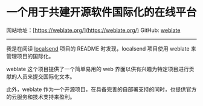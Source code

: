 # 一个用于共建开源软件国际化的在线平台

网站地址：[https://weblate.org/](https://weblate.org/)
GitHub: [weblate](https://github.com/WeblateOrg/weblate/)

- - -

我是在阅读 [localsend](https://github.com/localsend/localsend) 项目的 README 时发现，localsend 项目使用 weblate 来管理项目的国际化。

weblate 这个项目提供了一个简单易用的 web 界面以供有兴趣为特定项目进行贡献的人员来提交国际化文本。

此外，weblate 作为一个开源项目，在具备完善的自部署支持的同时，也提供官方的云服务和技术支持来盈利。
